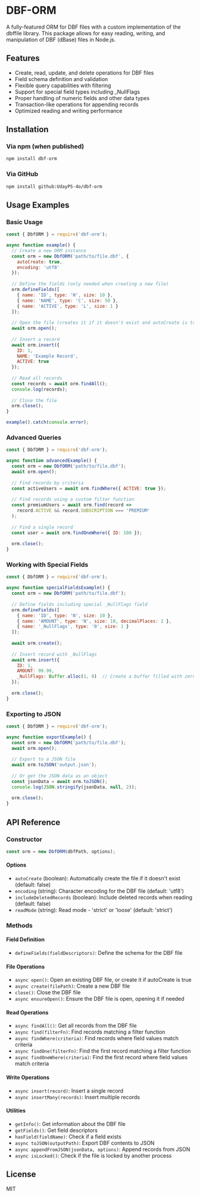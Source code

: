 # DBF-ORM

A fully-featured ORM for DBF files with a custom implementation of the dbffile library. This package allows for easy reading, writing, and manipulation of DBF (dBase) files in Node.js.

## Features

- Create, read, update, and delete operations for DBF files
- Field schema definition and validation
- Flexible query capabilities with filtering
- Support for special field types including _NullFlags
- Proper handling of numeric fields and other data types
- Transaction-like operations for appending records
- Optimized reading and writing performance

## Installation

### Via npm (when published)

```bash
npm install dbf-orm
```

### Via GitHub

```bash
npm install github:UdayPS-4o/dbf-orm
```

## Usage Examples

### Basic Usage

```javascript
const { DbfORM } = require('dbf-orm');

async function example() {
  // Create a new ORM instance
  const orm = new DbfORM('path/to/file.dbf', {
    autoCreate: true,
    encoding: 'utf8'
  });
  
  // Define the fields (only needed when creating a new file)
  orm.defineFields([
    { name: 'ID', type: 'N', size: 10 },
    { name: 'NAME', type: 'C', size: 50 },
    { name: 'ACTIVE', type: 'L', size: 1 }
  ]);
  
  // Open the file (creates it if it doesn't exist and autoCreate is true)
  await orm.open();
  
  // Insert a record
  await orm.insert({
    ID: 1,
    NAME: 'Example Record',
    ACTIVE: true
  });
  
  // Read all records
  const records = await orm.findAll();
  console.log(records);
  
  // Close the file
  orm.close();
}

example().catch(console.error);
```

### Advanced Queries

```javascript
const { DbfORM } = require('dbf-orm');

async function advancedExample() {
  const orm = new DbfORM('path/to/file.dbf');
  await orm.open();
  
  // Find records by criteria
  const activeUsers = await orm.findWhere({ ACTIVE: true });
  
  // Find records using a custom filter function
  const premiumUsers = await orm.find(record => 
    record.ACTIVE && record.SUBSCRIPTION === 'PREMIUM'
  );
  
  // Find a single record
  const user = await orm.findOneWhere({ ID: 100 });
  
  orm.close();
}
```

### Working with Special Fields

```javascript
const { DbfORM } = require('dbf-orm');

async function specialFieldsExample() {
  const orm = new DbfORM('path/to/file.dbf');
  
  // Define fields including special _NullFlags field
  orm.defineFields([
    { name: 'ID', type: 'N', size: 10 },
    { name: 'AMOUNT', type: 'N', size: 10, decimalPlaces: 2 },
    { name: '_NullFlags', type: '0', size: 1 }
  ]);
  
  await orm.create();
  
  // Insert record with _NullFlags
  await orm.insert({
    ID: 1,
    AMOUNT: 99.99,
    _NullFlags: Buffer.alloc(1, 0)  // Create a buffer filled with zeros
  });
  
  orm.close();
}
```

### Exporting to JSON

```javascript
const { DbfORM } = require('dbf-orm');

async function exportExample() {
  const orm = new DbfORM('path/to/file.dbf');
  await orm.open();
  
  // Export to a JSON file
  await orm.toJSON('output.json');
  
  // Or get the JSON data as an object
  const jsonData = await orm.toJSON();
  console.log(JSON.stringify(jsonData, null, 2));
  
  orm.close();
}
```

## API Reference

### Constructor

```javascript
const orm = new DbfORM(dbfPath, options);
```

#### Options

- `autoCreate` (boolean): Automatically create the file if it doesn't exist (default: false)
- `encoding` (string): Character encoding for the DBF file (default: 'utf8')
- `includeDeletedRecords` (boolean): Include deleted records when reading (default: false)
- `readMode` (string): Read mode - 'strict' or 'loose' (default: 'strict')

### Methods

#### Field Definition

- `defineFields(fieldDescriptors)`: Define the schema for the DBF file

#### File Operations

- `async open()`: Open an existing DBF file, or create it if autoCreate is true
- `async create(filePath)`: Create a new DBF file
- `close()`: Close the DBF file
- `async ensureOpen()`: Ensure the DBF file is open, opening it if needed

#### Read Operations

- `async findAll()`: Get all records from the DBF file
- `async find(filterFn)`: Find records matching a filter function
- `async findWhere(criteria)`: Find records where field values match criteria
- `async findOne(filterFn)`: Find the first record matching a filter function
- `async findOneWhere(criteria)`: Find the first record where field values match criteria

#### Write Operations

- `async insert(record)`: Insert a single record
- `async insertMany(records)`: Insert multiple records

#### Utilities

- `getInfo()`: Get information about the DBF file
- `getFields()`: Get field descriptors
- `hasField(fieldName)`: Check if a field exists
- `async toJSON(outputPath)`: Export DBF contents to JSON
- `async appendFromJSON(jsonData, options)`: Append records from JSON
- `async isLocked()`: Check if the file is locked by another process

## License

MIT 